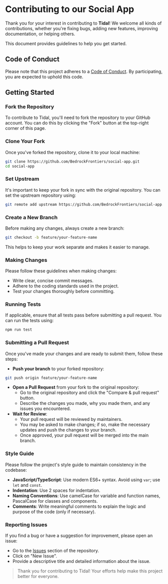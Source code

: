 # Contributing to our Social App

Thank you for your interest in contributing to **Tidal**! We welcome all kinds of contributions, whether you're fixing bugs, adding new features, improving documentation, or helping others.

This document provides guidelines to help you get started.

## Code of Conduct

Please note that this project adheres to a [Code of Conduct](CODE_OF_CONDUCT.md). By participating, you are expected to uphold this code.

## Getting Started

### Fork the Repository

To contribute to Tidal, you'll need to fork the repository to your GitHub account. You can do this by clicking the "Fork" button at the top-right corner of this page.

### Clone Your Fork

Once you've forked the repository, clone it to your local machine:

```bash
git clone https://github.com/BedrockFrontiers/social-app.git
cd social-app
```

### Set Upstream

It's important to keep your fork in sync with the original repository. You can set the upstream repository using:

```bash
git remote add upstream https://github.com/BedrockFrontiers/social-app.git
```

### Create a New Branch

Before making any changes, always create a new branch:

```bash
git checkout -b feature/your-feature-name
```

This helps to keep your work separate and makes it easier to manage.

### Making Changes

Please follow these guidelines when making changes:

- Write clear, concise commit messages.
- Adhere to the coding standards used in the project.
- Test your changes thoroughly before committing.

### Running Tests

If applicable, ensure that all tests pass before submitting a pull request. You can run the tests using:

```bash
npm run test
```

### Submitting a Pull Request

Once you've made your changes and are ready to submit them, follow these steps:

- **Push your branch** to your forked repository:

```bash
git push origin feature/your-feature-name
```

- **Open a Pull Request** from your fork to the original repository:
  - Go to the original repository and click the "Compare & pull request" button.
  - Describe the changes you made, why you made them, and any issues you encountered.
- **Wait for Review**:
  - Your pull request will be reviewed by maintainers.
  - You may be asked to make changes; if so, make the necessary updates and push the changes to your branch.
  - Once approved, your pull request will be merged into the main branch.
 
### Style Guide

Please follow the project's style guide to maintain consistency in the codebase:

- **JavaScript/TypeScript**: Use modern ES6+ syntax. Avoid using `var`; use `let` and `const`.
- **Indentation**: Use 2 spaces for indentation.
- **Naming Conventions**: Use camelCase for variable and function names, PascalCase for classes and components.
- **Comments**: Write meaningful comments to explain the logic and purpose of the code (only if necessary).

### Reporting Issues

If you find a bug or have a suggestion for improvement, please open an issue:

- Go to the [Issues](issues) section of the repository.
- Click on "New Issue".
- Provide a descriptive title and detailed information about the issue.

> Thank you for contributing to Tidal! Your efforts help make this project better for everyone.
